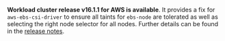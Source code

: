 **Workload cluster release v16.1.1 for AWS is available**. It provides a fix for `aws-ebs-csi-driver` to ensure all taints for `ebs-node` are tolerated as well as selecting the right node selector for all nodes. Further details can be found in the [release notes](https://docs.giantswarm.io/changes/workload-cluster-releases-aws/releases/aws-v16.1.1/).
